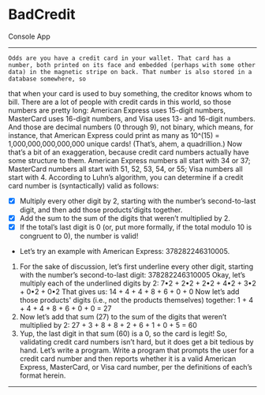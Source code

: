 # BadCredit
Console App
***
    Odds are you have a credit card in your wallet. That card has a number, both printed on its face and embedded (perhaps with some other data) in the magnetic stripe on back. That number is also stored in a database somewhere, so
that when your card is used to buy something, the creditor knows whom to bill.
There are a lot of people with credit cards in this world, so those numbers are pretty long: American Express uses 15-digit numbers, MasterCard uses 16-digit numbers, and Visa uses 13- and 16-digit numbers. And those are decimal numbers (0 through 9), not binary, which means, for instance, that American Express could print as many as 10^(15) = 1,000,000,000,000,000 unique cards! (That’s, ahem, a quadrillion.) Now that’s a bit of an exaggeration, because credit card numbers actually have some structure to them. American Express numbers all start with 34 or 37; MasterCard numbers all start with 51, 52, 53, 54, or 55; Visa numbers all start with 4. According to Luhn’s algorithm, you can determine if a credit card number is (syntactically) valid as follows:
- [x] Multiply every other digit by 2, starting with the number’s second-to-last digit, and then add those products'digits together.
- [x] Add the sum to the sum of the digits that weren’t multiplied by 2.
- [x] If the total’s last digit is 0 (or, put more formally, if the total modulo 10 is congruent to 0), the number is valid!

+ Let’s try an example with American Express: 378282246310005.
1. For the sake of discussion, let’s first underline every other digit, starting with the number’s second-to-last digit:
378282246310005
Okay, let’s multiply each of the underlined digits by 2:
7•2 + 2•2 + 2•2 + 4•2 + 3•2 + 0•2 + 0•2
That gives us:
14 + 4 + 4 + 8 + 6 + 0 + 0
Now let’s add those products' digits (i.e., not the products themselves) together:
1 + 4 + 4 + 4 + 8 + 6 + 0 + 0 = 27
2. Now let’s add that sum (27) to the sum of the digits that weren’t multiplied by 2:
27 + 3 + 8 + 8 + 2 + 6 + 1 + 0 + 5 = 60
3. Yup, the last digit in that sum (60) is a 0, so the card is legit!
So, validating credit card numbers isn’t hard, but it does get a bit tedious by hand. Let’s write a program.
Write a program that prompts the user for a credit card number and then reports whether it is a valid American Express, MasterCard, or Visa card number, per the definitions of each’s format herein.
***